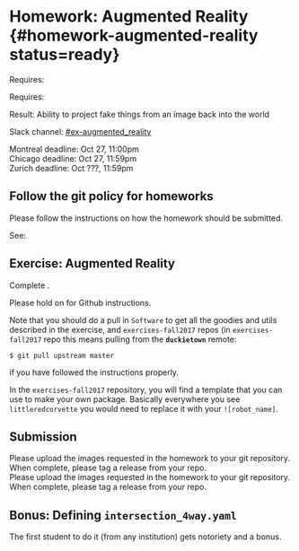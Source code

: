 # Homework: Augmented Reality {#homework-augmented-reality status=ready}

<div class='requirements' markdown='1'>

Requires: [](+software_reference#introduction_to_ros)

Requires: [](+opmanual_duckiebot#camera-calib)

Result: Ability to project fake things from an image back into the world


</div>

Slack channel: [#ex-augmented_reality](https://duckietown.slack.com/messages/C7MGCRSMS)

<div class='only-montreal'>
Montreal deadline: Oct 27, 11:00pm
</div>

<div class='only-chicago'>
Chicago deadline: Oct 27, 11:59pm
</div>


<div class='only-zurich'>
Zurich deadline: Oct ???, 11:59pm
</div>

## Follow the git policy for homeworks

Please follow the instructions on how the homework should be submitted.

See: [](#git-policy-homeworks)


## Exercise: Augmented Reality

Complete [](+exercises#exercise-augmented-reality).

<div class='only-zurich' markdown="1">
    Please hold on for Github instructions.
</div>

Note that you should do a pull in `Software` to get all the goodies and utils described in the exercise,  and `exercises-fall2017` repos (in `exercises-fall2017` repo this means pulling from the **`duckietown`** remote:

    $ git pull upstream master

if you have followed the instructions properly.

In the `exercises-fall2017` repository, you will find a template that you can use to make your own package. Basically everywhere you see `littleredcorvette` you would need to replace it with your `![robot_name]`.

## Submission

<div class='only-montreal'>
Please upload the images requested in the homework to your git repository. When complete, please tag a release from your repo.
</div>

<div class='only-chicago'>
Please upload the images requested in the homework to your git repository. When complete, please tag a release from your repo.
</div>


## Bonus: Defining `intersection_4way.yaml`

The first student to do it (from any institution) gets notoriety and a bonus.
